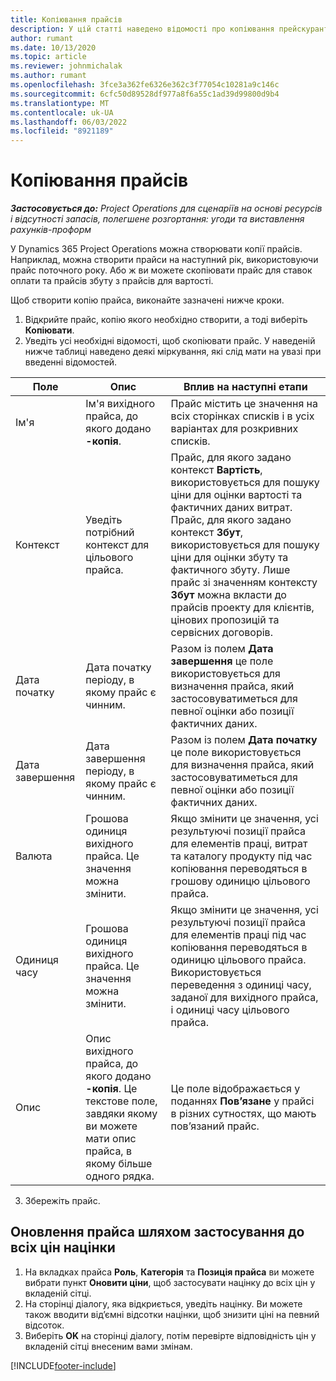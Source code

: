 ```yaml
---
title: Копіювання прайсів
description: У цій статті наведено відомості про копіювання прейскурантів у програмі «Операції з проектами».
author: rumant
ms.date: 10/13/2020
ms.topic: article
ms.reviewer: johnmichalak
ms.author: rumant
ms.openlocfilehash: 3fce3a362fe6326e362c3f77054c10281a9c146c
ms.sourcegitcommit: 6cfc50d89528df977a8f6a55c1ad39d99800d9b4
ms.translationtype: MT
ms.contentlocale: uk-UA
ms.lasthandoff: 06/03/2022
ms.locfileid: "8921189"
---
```

# <a name="copy-price-lists"></a>Копіювання прайсів

_**Застосовується до:** Project Operations для сценаріїв на основі ресурсів і відсутності запасів, полегшене розгортання: угоди та виставлення рахунків-проформ_

У Dynamics 365 Project Operations можна створювати копії прайсів. Наприклад, можна створити прайси на наступний рік, використовуючи прайс поточного року.  Або ж ви можете скопіювати прайс для ставок оплати та прайсів збуту з прайсів для вартості. 

Щоб створити копію прайса, виконайте зазначені нижче кроки.

1. Відкрийте прайс, копію якого необхідно створити, а тоді виберіть **Копіювати**.
2. Уведіть усі необхідні відомості, щоб скопіювати прайс. У наведеній нижче таблиці наведено деякі міркування, які слід мати на увазі при введенні відомостей.

| Поле | Опис | Вплив на наступні етапи |
| --- | --- | --- |
| Ім'я | Ім'я вихідного прайса, до якого додано **-копія**. | Прайс містить це значення на всіх сторінках списків і в усіх варіантах для розкривних списків. |
| Контекст | Уведіть потрібний контекст для цільового прайса. | Прайс, для якого задано контекст **Вартість**, використовується для пошуку ціни для оцінки вартості та фактичних даних витрат. Прайс, для якого задано контекст **Збут**, використовується для пошуку ціни для оцінки збуту та фактичного збуту. Лише прайс зі значенням контексту **Збут** можна вкласти до прайсів проекту для клієнтів, цінових пропозицій та сервісних договорів. |
| Дата початку | Дата початку періоду, в якому прайс є чинним. | Разом із полем **Дата завершення** це поле використовується для визначення прайса, який застосовуватиметься для певної оцінки або позиції фактичних даних. |
| Дата завершення | Дата завершення періоду, в якому прайс є чинним. | Разом із полем **Дата початку** це поле використовується для визначення прайса, який застосовуватиметься для певної оцінки або позиції фактичних даних. |
| Валюта | Грошова одиниця вихідного прайса. Це значення можна змінити. | Якщо змінити це значення, усі результуючі позиції прайса для елементів праці, витрат та каталогу продукту під час копіювання переводяться в грошову одиницю цільового прайса. |
| Одиниця часу | Грошова одиниця вихідного прайса. Це значення можна змінити. | Якщо змінити це значення, усі результуючі позиції прайса для елементів праці під час копіювання переводяться в одиницю цільового прайса. Використовується переведення з одиниці часу, заданої для вихідного прайса, і одиниці часу цільового прайса. |
| Опис | Опис вихідного прайса, до якого додано **-копія**. Це текстове поле, завдяки якому ви можете мати опис прайса, в якому більше одного рядка. | Це поле відображається у поданнях **Пов’язане** у прайсі в різних сутностях, що мають пов’язаний прайс. |

3. Збережіть прайс. 

## <a name="update-a-price-list-by-applying-a-mark-up-to-all-the-prices"></a>Оновлення прайса шляхом застосування до всіх цін націнки

1. На вкладках прайса **Роль**, **Категорія** та **Позиція прайса** ви можете вибрати пункт **Оновити ціни**, щоб застосувати націнку до всіх цін у вкладеній сітці. 
2. На сторінці діалогу, яка відкриється, уведіть націнку. Ви можете також вводити від’ємні відсотки націнки, щоб знизити ціні на певний відсоток. 
3. Виберіть **OK** на сторінці діалогу, потім перевірте відповідність цін у вкладеній сітці внесеним вами змінам.


[!INCLUDE[footer-include](../includes/footer-banner.md)]